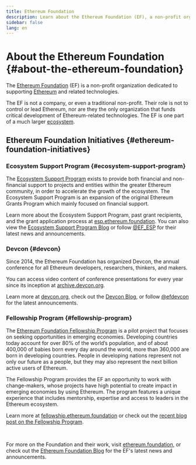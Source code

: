 ```yaml
---
title: Ethereum Foundation
description: Learn about the Ethereum Foundation (EF), a non-profit organization dedicated to supporting Ethereum and related technologies.
sidebar: false
lang: en
---
```


# About the Ethereum Foundation {#about-the-ethereum-foundation}

<Logo/>

The [Ethereum Foundation](http://ethereum.foundation/) (EF) is a non-profit organization dedicated to supporting [Ethereum](/what-is-ethereum/) and related technologies.

The EF is not a company, or even a traditional non-profit. Their role is not to control or lead Ethereum, nor are they the only organization that funds critical development of Ethereum-related technologies. The EF is one part of a much larger [ecosystem](/community/).

## Ethereum Foundation Initiatives {#ethereum-foundation-initiatives}

### Ecosystem Support Program {#ecosystem-support-program}

The [Ecosystem Support Program](https://esp.ethereum.foundation/) exists to provide both financial and non-financial support to projects and entities within the greater Ethereum community, in order to accelerate the growth of the ecosystem. The Ecosystem Support Program is an expansion of the original Ethereum Grants Program which mainly focused on financial support.

Learn more about the Ecosystem Support Program, past grant recipients, and the grant application process at [esp.ethereum.foundation](https://esp.ethereum.foundation/). You can also view the [Ecosystem Support Program Blog](https://blog.ethereum.org/category/ecosystem-support-program/) or follow [@EF_ESP](https://twitter.com/EF_ESP) for their latest news and announcements.

### Devcon {#devcon}

Since 2014, the Ethereum Foundation has organized Devcon, the annual conference for all Ethereum developers, researchers, thinkers, and makers.

You can access video content of conference presentations for every year since its inception at [archive.devcon.org](https://archive.devcon.org/).

Learn more at [devcon.org](https://devcon.org/), check out the [Devcon Blog](https://blog.ethereum.org/category/devcon/), or follow [@efdevcon](https://twitter.com/EFDevcon) for the latest announcements.

### Fellowship Program {#fellowship-program}

The [Ethereum Foundation Fellowship Program](https://fellowship.ethereum.foundation/) is a pilot project that focuses on seeking opportunities in emerging economies. Developing countries today account for over 80% of the world’s population, and of about 400,000 of babies born every day around the world, more than 360,000 are born in developing countries. People in developing nations represent not only our future as a people, but they may also represent the next billion active users of Ethereum.

The Fellowship Program provides the EF an opportunity to work with change-makers, whose projects have high potential to create impact in emerging economies by using Ethereum. The program features a unique experience that includes mentorship, expertise and access to leaders in the Ethereum ecosystem.

Learn more at [fellowship.ethereum.foundation](https://fellowship.ethereum.foundation/) or check out the [recent blog post on the Fellowship Program](https://blog.ethereum.org/2021/05/07/ethereum-for-the-next-billion/).

<br/>

For more on the Foundation and their work, visit [ethereum.foundation](http://ethereum.foundation/), or check out the [Ethereum Foundation Blog](https://blog.ethereum.org/) for the EF's latest news and announcements.
